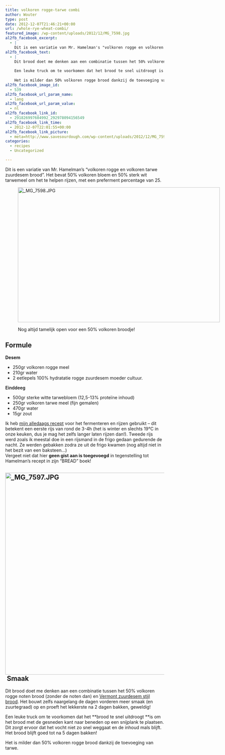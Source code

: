 ```yaml
---
title: volkoren rogge-tarwe combi
author: Wouter
type: post
date: 2012-12-07T21:46:21+00:00
url: /whole-rye-wheat-combi/
featured_image: /wp-content/uploads/2012/12/MG_7598.jpg
al2fb_facebook_excerpt:
  - |
    Dit is een variatie van Mr. Hamelman's "volkoren rogge en volkoren tarwe zuurdesem brood". Het bevat 50% volkoren bloem en 50% sterk wit tarwemeel om het te helpen rijzen, met een preferment percentage van 25.
al2fb_facebook_text:
  - |
    Dit brood doet me denken aan een combinatie tussen het 50% volkoren rogge noten brood (zonder de noten dan) en Vermont zuurdesem stijl brood. Het bouwt zelfs naargelang de dagen vorderen meer smaak (en zuurtegraad) op en proeft het lekkerste na 2 dagen bakken, geweldig!
    
    Een leuke truck om te voorkomen dat het brood te snel uitdroogt is om het brood met de gesneden kant naar beneden op een snijplank te plaatsen. Dit zorgt ervoor dat het vocht niet zo snel weggaat en de inhoud mals blijft. Het brood blijft goed tot na 5 dagen bakken!
    
    Het is milder dan 50% volkoren rogge brood dankzij de toevoeging van tarwe.
al2fb_facebook_image_id:
  - 539
al2fb_facebook_url_param_name:
  - lang
al2fb_facebook_url_param_value:
  - nl
al2fb_facebook_link_id:
  - 291826997604992_292978094156549
al2fb_facebook_link_time:
  - 2012-12-07T22:01:55+00:00
al2fb_facebook_link_picture:
  - meta=http://www.savesourdough.com/wp-content/uploads/2012/12/MG_7598-300x200.jpg
categories:
  - recipes
  - Uncategorized

---
```

Dit is een variatie van Mr. Hamelman&#8217;s &#8220;volkoren rogge en volkoren tarwe zuurdesem brood&#8221;. Het bevat 50% volkoren bloem en 50% sterk wit tarwemeel om het te helpen rijzen, met een preferment percentage van 25.<figure style="width: 640px" class="wp-caption aligncenter">

[<img title="_MG_7598.JPG" src="http://lh4.ggpht.com/-d3ELXzzT7XQ/UMJemN61jlI/AAAAAAAAGtU/DpriVx2f0x0/w640/_MG_7598.JPG" alt="_MG_7598.JPG" width="640" height="428" />][1]<figcaption class="wp-caption-text">Nog altijd tamelijk open voor een 50% volkoren broodje!</figcaption></figure> 

## Formule

**Desem**

  * 250gr volkoren rogge meel
  * 210gr water
  * 2 eetlepels 100% hydratatie rogge zuurdesem moeder cultuur.

<span style="font-weight: 600;">Einddeeg</span>

  * 500gr sterke witte tarwebloem (12,5-13% proteïne inhoud)
  * 250gr volkoren tarwe meel (fijn gemalen)
  * 470gr water
  * 15gr zout

<div>
  Ik heb <a title="Baking your daily bread" href="https://redzuurdesem.be/nl/baking-your-daily-bread/">mijn alledaags recept</a> voor het fermenteren en rijzen gebruikt &#8211; dit betekent een eerste rijs van rond de 3-4h (het is winter en slechts 19°C in onze keuken, dus je mag het zelfs langer laten rijzen dan!). Tweede rijs werd zoals ik meestal doe in een rijsmand in de frigo gedaan gedurende de nacht. Ze werden gebakken zodra ze uit de frigo kwamen (nog altijd niet in het bezit van een baksteen&#8230;)
</div>

<div>
  Vergeet niet dat hier <strong>geen gist aan is toegevoegd</strong> in tegenstelling tot Hamelman&#8217;s recept in zijn &#8220;BREAD&#8221; boek!
</div>

<div>
</div>

## [<img class="aligncenter" title="_MG_7597.JPG" src="http://lh4.ggpht.com/-WDLPW5-ErOg/UMJekh3H4fI/AAAAAAAAGtM/ilK6t4FnLPI/w640/_MG_7597.JPG" alt="_MG_7597.JPG" width="640" />][2]<span style="text-align: center;"> </span>Smaak

Dit brood doet me denken aan een combinatie tussen het 50% volkoren rogge noten brood (zonder de noten dan) en [Vermont zuurdesem stijl brood][3]. Het bouwt zelfs naargelang de dagen vorderen meer smaak (en zuurtegraad) op en proeft het lekkerste na 2 dagen bakken, geweldig!

Een leuke truck om te voorkomen dat het **brood te snel uitdroogt **is om het brood met de gesneden kant naar beneden op een snijplank te plaatsen. Dit zorgt ervoor dat het vocht niet zo snel weggaat en de inhoud mals blijft. Het brood blijft goed tot na 5 dagen bakken!

Het is milder dan 50% volkoren rogge brood dankzij de toevoeging van tarwe.

 [1]: http://lh4.ggpht.com/-d3ELXzzT7XQ/UMJemN61jlI/AAAAAAAAGtU/DpriVx2f0x0/s1024/_MG_7598.JPG "_MG_7598.JPG"
 [2]: http://lh4.ggpht.com/-WDLPW5-ErOg/UMJekh3H4fI/AAAAAAAAGtM/ilK6t4FnLPI/s1024/_MG_7597.JPG "_MG_7597.JPG"
 [3]: https://redzuurdesem.be/nl/vermont-style-sourdough/ "Vermont Style Sourdough"